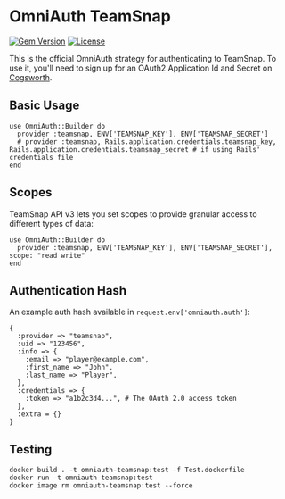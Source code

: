 # OmniAuth TeamSnap

[![Gem Version](https://badge.fury.io/rb/omniauth-teamsnap.svg)](https://badge.fury.io/rb/omniauth-teamsnap)
[![License](https://img.shields.io/badge/license-MIT-blue.svg)](https://opensource.org/licenses/MIT)

This is the official OmniAuth strategy for authenticating to TeamSnap. To
use it, you'll need to sign up for an OAuth2 Application Id and Secret
on [Cogsworth](https://auth.teamsnap.com).

## Basic Usage

    use OmniAuth::Builder do
      provider :teamsnap, ENV['TEAMSNAP_KEY'], ENV['TEAMSNAP_SECRET']
      # provider :teamsnap, Rails.application.credentials.teamsnap_key, Rails.application.credentials.teamsnap_secret # if using Rails' credentials file
    end

## Scopes

TeamSnap API v3 lets you set scopes to provide granular access to different types of data:

    use OmniAuth::Builder do
      provider :teamsnap, ENV['TEAMSNAP_KEY'], ENV['TEAMSNAP_SECRET'], scope: "read write"
    end

## Authentication Hash
An example auth hash available in `request.env['omniauth.auth']`:

```
{
  :provider => "teamsnap",
  :uid => "123456",
  :info => {
    :email => "player@example.com",
    :first_name => "John",
    :last_name => "Player",
  },
  :credentials => {
    :token => "a1b2c3d4...", # The OAuth 2.0 access token
  },
  :extra = {}
}
```

## Testing

```
docker build . -t omniauth-teamsnap:test -f Test.dockerfile
docker run -t omniauth-teamsnap:test
docker image rm omniauth-teamsnap:test --force
```
